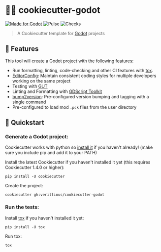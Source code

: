 # 🍪🤖 cookiecutter-godot
[![Made for Godot](https://img.shields.io/badge/Made%20for-Godot-478CBF?style=flat&logo=godot%20engine&logoColor=white)](https://godotengine.org)
![Pulse](https://img.shields.io/github/commit-activity/m/verillious/cookiecutter-godot)
![Checks](https://github.com/verillious/cookiecutter-godot/actions/workflows/check.yml/badge.svg)
> A Cookiecutter template for [Godot](https://godotengine.org/) projects

## 🚩 Features

This tool will create a Godot project with the following features:

* Run formatting, linting, code-checking and other CI features with [tox](https://tox.readthedocs.io).
* [EditorConfig](https://editorconfig.org/): Maintain consistent coding styles for multiple developers working on the same project
* Testing with [GUT](https://github.com/bitwes/Gut)
* Linting and Formatting with [GDScript Toolkit](https://github.com/Scony/godot-gdscript-toolkit)
* [bump2version](https://github.com/c4urself/bump2version): Pre-configured version bumping and tagging with a single command
* Pre-configured to load mod `.pck` files from the user directory

## 🏃 Quickstart

### Generate a Godot project:

Cookiecutter works with python so [install it](https://www.python.org/downloads/) if you haven't already! (make sure you include pip and add it to your PATH)

Install the latest Cookiecutter if you haven't installed it yet (this requires Cookiecutter 1.4.0 or higher):

```shell
pip install -U cookiecutter
```

Create the project:

```shell
cookiecutter gh:verillious/cookiecutter-godot
```

### Run the tests:

Install [tox](https://tox.readthedocs.io) if you haven't installed it yet:

```shell
pip install -U tox
```

Run tox:

```shell
tox
```